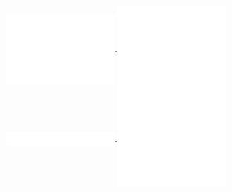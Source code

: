 <a href="https://github.com/soulomoon">
  <img align="center" width="49%" src="./iso-calender.svg" />
</a>
<a href="https://github.com/soulomoon">
  <img align="center" width="49%" src="./github-metrics.svg" />
</a>
<a href="https://github.com/soulomoon">
  <img align="center" width="49%" src="./wakatime.svg" />
</a>
<a href="https://github.com/soulomoon">
  <img align="center" width="49%" src="./activity.svg" />
</a>
